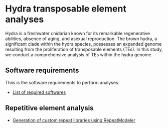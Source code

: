 # Hydra transposable element analyses
Hydra is a freshwater cnidarian known for its remarkable regenerative abilities, absence of aging, and asexual reproduction. The brown hydra, a significant clade within the hydra species, possesses an expanded genome resulting from the proliferation of transposable elements (TEs). In this study, we conduct a comprehensive analysis of TEs within the hydra genome.
## Software requirements
Thiis is the software requirements to perform analyses.
- [List of required softwares](./software_requirements.md)  
## Repetitive element analysis
- [Generation of custom repeat libraries using RepeatModeler](./running_repeatmodeler.md)
